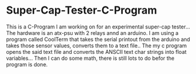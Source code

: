 # Super-Cap-Tester-C-Program
This is a C-Program I am working on for an experimental super-cap tester... The hardware is an atx-psu with 2 relays annd an arduino. I am using a program called CoolTerm that takes the serial printout from the arduino and takes those sensor values, converts them to a text file.. The my c program opens the said text file and converts the ANSCII text char strings into float variables... Then I can do some math, there is still lots to do befor the program is done. 
